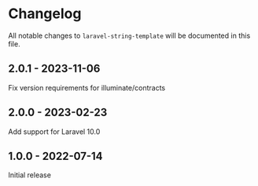 # Changelog

All notable changes to `laravel-string-template` will be documented in this file.

## 2.0.1 - 2023-11-06

Fix version requirements for illuminate/contracts

## 2.0.0 - 2023-02-23

Add support for Laravel 10.0

## 1.0.0 - 2022-07-14

Initial release
